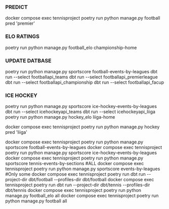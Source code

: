 ### PREDICT
docker compose exec tennisproject poetry run python manage.py football pred 'premier'

### ELO RATINGS
poetry run python manage.py football_elo championship-home

### UPDATE DATBASE
poetry run python manage.py sportscore football-events-by-leagues
dbt run --select footballapi_teams
dbt run --select footballapi_premierleague
dbt run --select footballapi_championship
dbt run --select footballapi_facup


### ICE HOCKEY
poetry run python manage.py sportscore ice-hockey-events-by-leagues
dbt run --select icehockeyapi_teams
dbt run --select icehockeyapi_liiga
poetry run python manage.py hockey_elo liiga-home

docker compose exec tennisproject poetry run python manage.py hockey pred 'liiga'

docker compose exec tennisproject poetry run python manage.py sportscore football-events-by-leagues
docker compose exec tennisproject poetry run python manage.py sportscore ice-hockey-events-by-leagues
docker compose exec tennisproject poetry run python manage.py sportscore tennis-events-by-sections #ALL
docker compose exec tennisproject poetry run python manage.py sportscore events-by-leagues #Only some
docker compose exec tennisproject poetry run dbt run --project-dir dbt/football --profiles-dir dbt/football
docker compose exec tennisproject poetry run dbt run --project-dir dbt/tennis --profiles-dir dbt/tennis
docker compose exec tennisproject poetry run python manage.py football_elo all
docker compose exec tennisproject poetry run python manage.py football all
